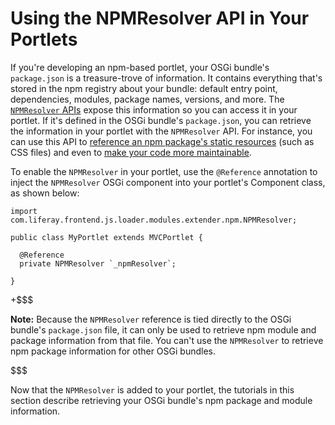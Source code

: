 # Using the NPMResolver API in Your Portlets [](id=using-the-npmresolver-api-in-your-portlets)

If you're developing an npm-based portlet, your OSGi bundle's `package.json` is 
a treasure-trove of information. It contains everything that's stored in the 
npm registry about your bundle: default entry point, dependencies, modules, 
package names, versions, and more. The 
[`NPMResolver` APIs](@app-ref@/foundation/latest/javadocs/com/liferay/frontend/js/loader/modules/extender/npm/NPMResolver.html) 
expose this information so you can access it in your portlet. If it's defined 
in the OSGi bundle's `package.json`, you can retrieve the information in your 
portlet with the `NPMResolver` API. For instance, you can use this API to 
[reference an npm package's static resources](/develop/tutorials/-/knowledge_base/7-1/obtaining-dependency-npm-package-descriptors) 
(such as CSS files) and even to
[make your code more maintainable](/develop/tutorials/-/knowledge_base/7-1/referencing-an-npm-modules-package). 

To enable the `NPMResolver` in your portlet, use the `@Reference` annotation to 
inject the `NPMResolver` OSGi component into your portlet's Component class, as 
shown below:

    import com.liferay.frontend.js.loader.modules.extender.npm.NPMResolver;

    public class MyPortlet extends MVCPortlet {
      
      @Reference
      private NPMResolver `_npmResolver`;
      
    }

+$$$

**Note:** Because the `NPMResolver` reference is tied directly to the OSGi 
bundle's `package.json` file, it can only be used to retrieve npm module and 
package information from that file. You can't use the `NPMResolver` to retrieve 
npm package information for other OSGi bundles.

$$$
 
Now that the `NPMResolver` is added to your portlet, the tutorials in this 
section describe retrieving your OSGi bundle's npm package and module 
information.
